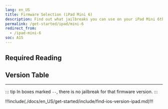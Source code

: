 ```yaml
---
lang: en_US
title: Firmware Selection (iPad Mini 6)
description: Find out what jailbreaks you can use on your iPad Mini 6th Generation
permalink: /get-started/ipad/mini-6
redirect_from:
  - /ipad-mini-6
soc: A15
---
```


## Required Reading

<readingTable deviceOS="iPadOS" minVer="15.1" maxVer="15.1"/>

## Version Table

<versionTable soc="A15" minVer="15"/>

---

::: tip
In boxes marked `--`, there is no jailbreak for that firmware version.
:::

!!!include(./docs/en_US/get-started/include/find-ios-version-ipad.md)!!!
